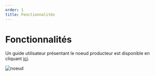 ```yaml
---
order: 1
title: Fonctionnalités
---
```


# Fonctionnalités
Un guide utilisateur présentant le noeud producteur est disponible en cliquant [ici](https://blog.rudi.bzh/yeswiki/?LeNoeudProducteurV23NouvellesFonctionnal).

![noeud](https://user-images.githubusercontent.com/109140019/221823319-b230e682-e5eb-4643-9667-7ce0605a4a13.PNG)
